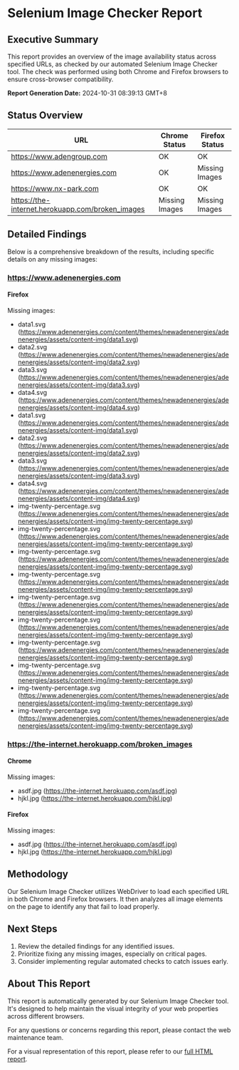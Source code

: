 # Selenium Image Checker Report

## Executive Summary

This report provides an overview of the image availability status across specified URLs, as checked by our automated Selenium Image Checker tool. The check was performed using both Chrome and Firefox browsers to ensure cross-browser compatibility.

**Report Generation Date:** 2024-10-31 08:39:13 GMT+8

## Status Overview

| URL | Chrome Status | Firefox Status |
|-----|---------------|----------------|
| https://www.adengroup.com | OK | OK |
| https://www.adenenergies.com | OK | Missing Images |
| https://www.nx-park.com | OK | OK |
| https://the-internet.herokuapp.com/broken_images | Missing Images | Missing Images |

## Detailed Findings

Below is a comprehensive breakdown of the results, including specific details on any missing images:

### https://www.adenenergies.com

#### Firefox

Missing images:
- data1.svg (https://www.adenenergies.com/content/themes/newadenenergies/adenenergies/assets/content-img/data1.svg)
- data2.svg (https://www.adenenergies.com/content/themes/newadenenergies/adenenergies/assets/content-img/data2.svg)
- data3.svg (https://www.adenenergies.com/content/themes/newadenenergies/adenenergies/assets/content-img/data3.svg)
- data4.svg (https://www.adenenergies.com/content/themes/newadenenergies/adenenergies/assets/content-img/data4.svg)
- data1.svg (https://www.adenenergies.com/content/themes/newadenenergies/adenenergies/assets/content-img/data1.svg)
- data2.svg (https://www.adenenergies.com/content/themes/newadenenergies/adenenergies/assets/content-img/data2.svg)
- data3.svg (https://www.adenenergies.com/content/themes/newadenenergies/adenenergies/assets/content-img/data3.svg)
- data4.svg (https://www.adenenergies.com/content/themes/newadenenergies/adenenergies/assets/content-img/data4.svg)
- img-twenty-percentage.svg (https://www.adenenergies.com/content/themes/newadenenergies/adenenergies/assets/content-img/img-twenty-percentage.svg)
- img-twenty-percentage.svg (https://www.adenenergies.com/content/themes/newadenenergies/adenenergies/assets/content-img/img-twenty-percentage.svg)
- img-twenty-percentage.svg (https://www.adenenergies.com/content/themes/newadenenergies/adenenergies/assets/content-img/img-twenty-percentage.svg)
- img-twenty-percentage.svg (https://www.adenenergies.com/content/themes/newadenenergies/adenenergies/assets/content-img/img-twenty-percentage.svg)
- img-twenty-percentage.svg (https://www.adenenergies.com/content/themes/newadenenergies/adenenergies/assets/content-img/img-twenty-percentage.svg)
- img-twenty-percentage.svg (https://www.adenenergies.com/content/themes/newadenenergies/adenenergies/assets/content-img/img-twenty-percentage.svg)
- img-twenty-percentage.svg (https://www.adenenergies.com/content/themes/newadenenergies/adenenergies/assets/content-img/img-twenty-percentage.svg)
- img-twenty-percentage.svg (https://www.adenenergies.com/content/themes/newadenenergies/adenenergies/assets/content-img/img-twenty-percentage.svg)
- img-twenty-percentage.svg (https://www.adenenergies.com/content/themes/newadenenergies/adenenergies/assets/content-img/img-twenty-percentage.svg)
- img-twenty-percentage.svg (https://www.adenenergies.com/content/themes/newadenenergies/adenenergies/assets/content-img/img-twenty-percentage.svg)

### https://the-internet.herokuapp.com/broken_images

#### Chrome

Missing images:
- asdf.jpg (https://the-internet.herokuapp.com/asdf.jpg)
- hjkl.jpg (https://the-internet.herokuapp.com/hjkl.jpg)

#### Firefox

Missing images:
- asdf.jpg (https://the-internet.herokuapp.com/asdf.jpg)
- hjkl.jpg (https://the-internet.herokuapp.com/hjkl.jpg)


## Methodology

Our Selenium Image Checker utilizes WebDriver to load each specified URL in both Chrome and Firefox browsers. It then analyzes all image elements on the page to identify any that fail to load properly.

## Next Steps

1. Review the detailed findings for any identified issues.
2. Prioritize fixing any missing images, especially on critical pages.
3. Consider implementing regular automated checks to catch issues early.

## About This Report

This report is automatically generated by our Selenium Image Checker tool. It's designed to help maintain the visual integrity of your web properties across different browsers.

For any questions or concerns regarding this report, please contact the web maintenance team.

For a visual representation of this report, please refer to our [full HTML report](https://adtpdn.github.io/selenium-image-checker/).
